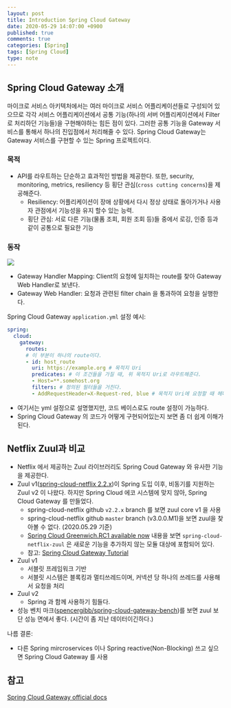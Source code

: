 ```yaml
---
layout: post
title: Introduction Spring Cloud Gateway
date: 2020-05-29 14:07:00 +0900
published: true
comments: true
categories: [Spring]
tags: [Spring Cloud]
type: note
---
```


## Spring Cloud Gateway 소개
마이크로 서비스 아키텍처에서는 여러 마이크로 서비스 어플리케이션들로 구성되어 있으므로 각각 서비스 어플리케이션에서 공통 기능(하나의 서버 어플리케이션에서 Filter로 처리하던 기능들)을 구현해야하는 힘든 점이 있다.
그러한 공통 기능을 Gateway 서비스를 통해서 하나의 진입점에서 처리해줄 수 있다. 
Spring Cloud Gateway는 Gateway 서비스를 구현할 수 있는 Spring 프로젝트이다.

### 목적
* API를 라우트하는 단순하고 효과적인 방법을 제공한다. 또한, security, monitoring, metrics, resiliency 등 횡단 관심(`cross cutting concerns`)을 제공해준다.
  * Resiliency: 어플리케이션이 장애 상황에서 다시 정상 상태로 돌아가거나 사용자 관점에서 기능성을 유지 할수 있는 능력. 
  * 횡단 관심: 서로 다른 기능(물품 조회, 회원 조회 등)들 중에서 로깅, 인증 등과 같이 공통으로 필요한 기능

### 동작

![](https://cloud.spring.io/spring-cloud-gateway/reference/html/images/spring_cloud_gateway_diagram.png)

* Gateway Handler Mapping: Client의 요청에 일치하는 route를 찾아 Gateway Web Handler로 보낸다.
* Gateway Web Handler: 요청과 관련된 filter chain 을 통과하여 요청을 실행한다.

Spring Cloud Gateway `application.yml` 설정 예시:
```yml
spring:
  cloud:
    gateway:
      routes:
      # 이 부분이 하나의 route이다.
      - id: host_route
        uri: https://example.org # 목적지 Uri
        predicates: # 이 조건들을 가질 때, 위 목적지 Uri로 라우트해준다.
        - Host=**.somehost.org 
        filters: # 정의된 필터들을 거친다. 
        - AddRequestHeader=X-Request-red, blue # 목적지 Uri에 요청할 때 헤더에 X-Request-red: blue 를 추가하여 보낸다.
```
* 여기서는 yml 설정으로 설명했지만, 코드 베이스로도 route 설정이 가능하다.
* Spring Cloud Gateway 의 코드가 어떻게 구현되어있는지 보면 좀 더 쉽게 이해가 된다.

## Netflix Zuul과 비교
* Netflix 에서 제공하는 Zuul 라이브러리도 Spring Coud Gateway 와 유사한 기능을 제공한다.
* Zuul v1([spring-cloud-netflix 2.2.x](https://github.com/spring-cloud/spring-cloud-netflix/tree/2.2.x))이 Spring 도입 이후, 비동기를 지원하는 Zuul v2 이 나왔다. 하지만 Spring Cloud 에코 시스템에 맞지 않아, Spring Cloud Gateway 를 만들었다.
  * spring-cloud-netflix github `v2.2.x` branch 를 보면 zuul core v1 을 사용
  * spring-cloud-netflix github `master` branch (v3.0.0.M1)을 보면 zuul을 찾아볼 수 없다. (2020.05.29 기준)
  * [Spring Cloud Greenwich.RC1 available now](https://spring.io/blog/2018/12/12/spring-cloud-greenwich-rc1-available-now) 내용을 보면 `spring-cloud-netflix-zuul` 은 새로운 기능을 추가하지 않는 모듈 대상에 포함되어 있다. 
  * 참고: [Spring Cloud Gateway Tutorial](https://medium.com/@niral22/spring-cloud-gateway-tutorial-5311ddd59816)
* Zuul v1
  - 서블릿 프레임워크 기반
  - 서블릿 시스템은 블록킹과 멀티쓰레드이며, 커넥션 당 하나의 쓰레드를 사용해서 요청을 처리
* Zuul v2
  * Spring 과 함께 사용하기 힘들다. 
* 성능 벤치 마크([spencergibb/spring-cloud-gateway-bench](https://github.com/spencergibb/spring-cloud-gateway-bench))를 보면 zuul 보단 성능 면에서 좋다. (시간이 좀 지난 데이터이긴하다.)

나름 결론:
* 다른 Spring mircroservices 이나 Spring reactive(Non-Blocking) 쓰고 싶으면 Spring Cloud Gateway 를 사용

## 참고
[Spring Cloud Gateway official docs](https://cloud.spring.io/spring-cloud-gateway/reference/html/#gateway-how-it-works)